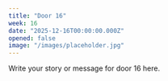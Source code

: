 ```yaml
---
title: "Door 16"
week: 16
date: "2025-12-16T00:00:00.000Z"
opened: false
image: "/images/placeholder.jpg"
---
```


Write your story or message for door 16 here.

